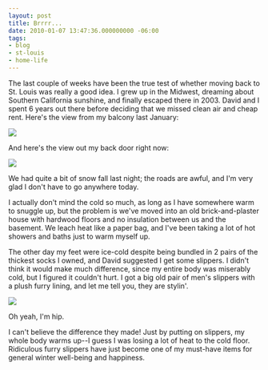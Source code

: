 ```yaml
---
layout: post
title: Brrrr...
date: 2010-01-07 13:47:36.000000000 -06:00
tags:
- blog
- st-louis
- home-life
---
```

The last couple of weeks have been the true test of whether moving back to St. Louis was really a good idea. I grew up in the Midwest, dreaming about Southern California sunshine, and finally escaped there in 2003. David and I spent 6 years out there before deciding that we missed clean air and cheap rent. Here's the view from my balcony last January:

<img src="/uploads/2010/01/balcony-view-in-January-300x225.jpg" />

And here's the view out my back door right now:

<img src="/uploads/2010/01/017-300x200.jpg" />

We had quite a bit of snow fall last night; the roads are awful, and I'm very glad I don't have to go anywhere today.

I actually don't mind the cold so much, as long as I have somewhere warm to snuggle up, but the problem is we've moved into an old brick-and-plaster house with hardwood floors and no insulation between us and the basement. We leach heat like a paper bag, and I've been taking a lot of hot showers and baths just to warm myself up.

The other day my feet were ice-cold despite being bundled in 2 pairs of the thickest socks I owned, and David suggested I get some slippers. I didn't think it would make much difference, since my entire body was miserably cold, but I figured it couldn't hurt. I got a big old pair of men's slippers with a plush furry lining, and let me tell you, they are stylin'.

<img src="/uploads/2010/01/016-300x200.jpg" />

Oh yeah, I'm hip.

I can't believe the difference they made! Just by putting on slippers, my whole body warms up--I guess I was losing a lot of heat to the cold floor. Ridiculous furry slippers have just become one of my must-have items for general winter well-being and happiness.